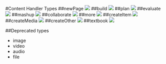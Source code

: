 #Content Handler Types
##newPage
![](newPage.png?raw=true)
##build
![](build.png?raw=true)
##plan
![](plan.png?raw=true)
##evaluate
![](evaluate.png?raw=true)
##mashup
![](mashup.png?raw=true)
##collaborate
![](collaborate.png?raw=true)
##more
![](more.png?raw=true)
##createItem
![](createItem.png?raw=true)
##createMedia
![](createMedia.png?raw=true)
##createOther
![](createOther.png?raw=true)
##textbook
![](textbook.png?raw=true)

##Deprecated types
* image 
* video 
* audio 
* file
